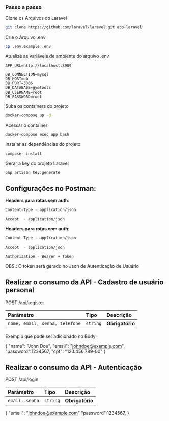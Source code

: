 
### Passo a passo

Clone os Arquivos do Laravel
```sh
git clone https://github.com/laravel/laravel.git app-laravel
```

Crie o Arquivo .env
```sh
cp .env.example .env
```


Atualize as variáveis de ambiente do arquivo .env
```dosini
APP_URL=http://localhost:8989

DB_CONNECTION=mysql
DB_HOST=db
DB_PORT=3306
DB_DATABASE=gymtools
DB_USERNAME=root
DB_PASSWORD=root
```


Suba os containers do projeto
```sh
docker-compose up -d
```


Acessar o container
```sh
docker-compose exec app bash
```

Instalar as dependências do projeto
```sh
composer install
```

Gerar a key do projeto Laravel
```sh
php artisan key:generate
```

## Configurações no Postman: 

**Headers para rotas sem auth**: 

```bash
Content-Type - application/json

Accept  - application/json

```

**Headers para rotas com auth**:

```bash
Content-Type - application/json

Accept  - application/json

Authorization - Bearer + Token 
```

OBS.: O token será gerado no Json de Autenticação de Usuário

## Realizar o consumo da API - **Cadastro de usuário personal** 

   POST  /api/register

| Parâmetro   | Tipo       | Descrição                                   |
| :---------- | :--------- | :------------------------------------------ |
| `nome, email, senha, telefone` | `string` | **Obrigatório**|

Exemplo que pode ser adicionado no Body: 

{
    "name": "John Doe",
    "email": "johndoe@example.com",
    "password":1234567,
    "cpf": "123.456.789-00"
}

## Realizar o consumo da API - **Autenticação**

POST  /api/login

| Parâmetro   | Tipo       | Descrição                                   |
| :---------- | :--------- | :------------------------------------------ |
| `email, senha` | `string` | **Obrigatório**|

{
    "email": "johndoe@example.com"
    "password":1234567,
}




